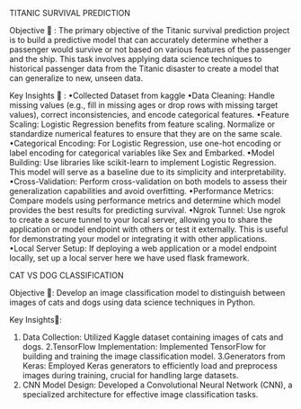 TITANIC SURVIVAL PREDICTION

Objective 🎯 :
The primary objective of the Titanic survival prediction project is to build a predictive model that can accurately determine whether a passenger would survive or not based on various features of the passenger and the ship. This task involves applying data science techniques to historical passenger data from the Titanic disaster to create a model that can generalize to new, unseen data.

Key Insights 📑 :
•Collected Dataset from kaggle
•Data Cleaning: Handle missing values (e.g., fill in missing ages or drop rows with missing target values), correct inconsistencies, and encode categorical features.
•Feature Scaling: Logistic Regression benefits from feature scaling. Normalize or standardize numerical features to ensure that they are on the same scale.
•Categorical Encoding: For Logistic Regression, use one-hot encoding or label encoding for categorical variables like Sex and Embarked.
•Model Building: Use libraries like scikit-learn to implement Logistic Regression. This model will serve as a baseline due to its simplicity and interpretability.
•Cross-Validation: Perform cross-validation on both models to assess their generalization capabilities and avoid overfitting.
•Performance Metrics: Compare models using performance metrics and determine which model provides the best results for predicting survival.
•Ngrok Tunnel: Use ngrok to create a secure tunnel to your local server, allowing you to share the application or model endpoint with others or test it externally. This is useful for demonstrating your model or integrating it with other applications.
•Local Server Setup: If deploying a web application or a model endpoint locally, set up a local server here we have used flask framework.


CAT VS DOG CLASSIFICATION

Objective 🎯: Develop an image classification model to distinguish between images of cats and dogs using data science techniques in Python.

Key Insights📑:
1. Data Collection: Utilized Kaggle dataset containing images of cats and dogs.
2.TensorFlow Implementation: Implemented TensorFlow for building and training the image classification model.
3.Generators from Keras: Employed Keras generators to efficiently load and preprocess images during training, crucial for handling large datasets.
4. CNN Model Design: Developed a Convolutional Neural Network (CNN), a specialized architecture for effective image classification tasks.

